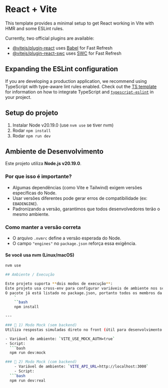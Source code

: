 # React + Vite

This template provides a minimal setup to get React working in Vite with HMR and some ESLint rules.

Currently, two official plugins are available:

- [@vitejs/plugin-react](https://github.com/vitejs/vite-plugin-react/blob/main/packages/plugin-react) uses [Babel](https://babeljs.io/) for Fast Refresh
- [@vitejs/plugin-react-swc](https://github.com/vitejs/vite-plugin-react/blob/main/packages/plugin-react-swc) uses [SWC](https://swc.rs/) for Fast Refresh

## Expanding the ESLint configuration

If you are developing a production application, we recommend using TypeScript with type-aware lint rules enabled. Check out the [TS template](https://github.com/vitejs/vite/tree/main/packages/create-vite/template-react-ts) for information on how to integrate TypeScript and [`typescript-eslint`](https://typescript-eslint.io) in your project.

## Setup do projeto

1. Instalar Node v20.19.0 (use `nvm use` se tiver nvm)
2. Rodar `npm install`
3. Rodar `npm run dev`

## Ambiente de Desenvolvimento

Este projeto utiliza **Node.js v20.19.0**.

### Por que isso é importante?
- Algumas dependências (como Vite e Tailwind) exigem versões específicas do Node.
- Usar versões diferentes pode gerar erros de compatibilidade (ex: `EBADENGINE`).
- Padronizando a versão, garantimos que todos desenvolvedores terão o mesmo ambiente.

### Como manter a versão correta
- O arquivo `.nvmrc` define a versão esperada do Node.
- O campo `"engines"` no `package.json` reforça essa exigência.

#### Se você usa **nvm** (Linux/macOS)
```bash
nvm use

## Ambiente / Execução

Este projeto suporta **dois modos de execução**:
Este projeto usa cross-env para configurar variáveis de ambiente nos scripts.
O pacote já está listado no package.json, portanto todos os membros da equipe só precisam rodar após dar o pull
    `
    ``bash
    npm install 

---

### 🔹 1) Modo Mock (sem backend)
Utiliza respostas simuladas direto no front (útil para desenvolvimento rápido sem precisar do backend rodando).

- Variável de ambiente: `VITE_USE_MOCK_AUTH=true`
- Script:
  ```bash
  npm run dev:mock

### 🔹 2) Modo Mock (com backend)
    - Variável de ambiente: `VITE_API_URL=http://localhost:3000`
    - Script:
  ```bash
  npm run dev:real
